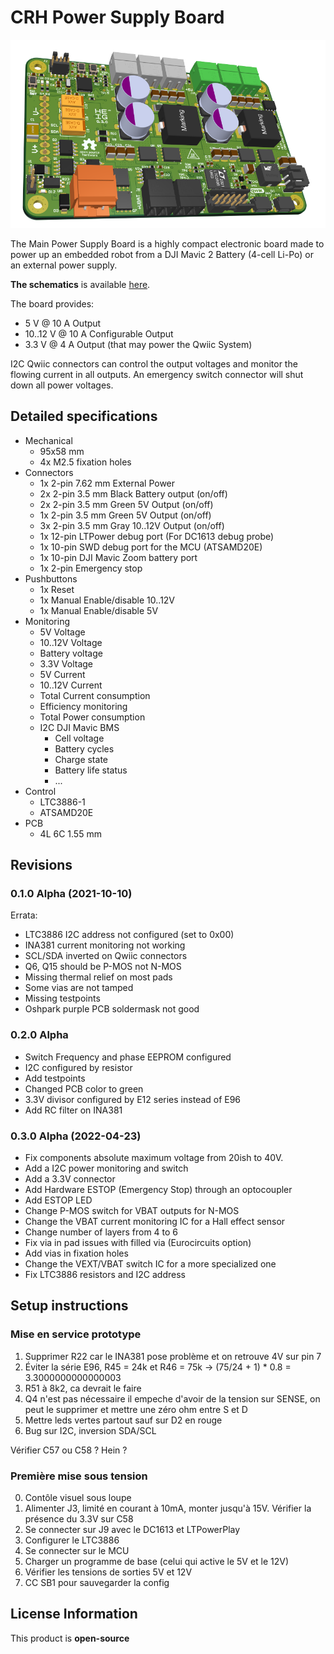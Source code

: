 # CRH Power Supply Board

![3D View](Assets/3d.png)

The Main Power Supply Board is a highly compact electronic board made to power up an embedded robot from a DJI Mavic 2 Battery (4-cell Li-Po) or an external power supply.

**The schematics** is available [here](Assets/schemtatics.pdf).

The board provides:

- 5 V @ 10 A Output
- 10..12 V @ 10 A Configurable Output
- 3.3 V @ 4 A Output (that may power the Qwiic System)

I2C Qwiic connectors can control the output voltages and monitor the flowing current in all outputs. An emergency switch connector will shut down all power voltages.

## Detailed specifications

- Mechanical
  - 95x58 mm
  - 4x M2.5 fixation holes
- Connectors
  - 1x 2-pin 7.62 mm External Power
  - 2x 2-pin 3.5 mm Black Battery output (on/off)
  - 2x 2-pin 3.5 mm Green 5V Output (on/off)
  - 1x 2-pin 3.5 mm Green 5V Output (on/off)
  - 3x 2-pin 3.5 mm Gray 10..12V Output (on/off)
  - 1x 12-pin LTPower debug port (For DC1613 debug probe)
  - 1x 10-pin SWD debug port for the MCU (ATSAMD20E)
  - 1x 10-pin DJI Mavic Zoom battery port
  - 1x 2-pin Emergency stop
- Pushbuttons
  - 1x Reset
  - 1x Manual Enable/disable 10..12V
  - 1x Manual Enable/disable 5V
- Monitoring
  - 5V Voltage
  - 10..12V Voltage
  - Battery voltage
  - 3.3V Voltage
  - 5V Current
  - 10..12V Current
  - Total Current consumption
  - Efficiency monitoring
  - Total Power consumption
  - I2C DJI Mavic BMS
    - Cell voltage
    - Battery cycles
    - Charge state
    - Battery life status
    - ...
- Control
  - LTC3886-1
  - ATSAMD20E
- PCB
  - 4L 6C 1.55 mm

## Revisions

### 0.1.0 Alpha (2021-10-10)

Errata:

- LTC3886 I2C address not configured (set to 0x00)
- INA381 current monitoring not working
- SCL/SDA inverted on Qwiic connectors
- Q6, Q15 should be P-MOS not N-MOS
- Missing thermal relief on most pads
- Some vias are not tamped
- Missing testpoints
- Oshpark purple PCB soldermask not good

### 0.2.0 Alpha

- Switch Frequency and phase EEPROM configured
- I2C configured by resistor
- Add testpoints
- Changed PCB color to green
- 3.3V divisor configured by E12 series instead of E96
- Add RC filter on INA381

### 0.3.0 Alpha (2022-04-23)

- Fix components absolute maximum voltage from 20ish to 40V.
- Add a I2C power monitoring and switch
- Add a 3.3V connector
- Add Hardware ESTOP (Emergency Stop) through an optocoupler
- Add ESTOP LED
- Change P-MOS switch for VBAT outputs for N-MOS
- Change the VBAT current monitoring IC for a Hall effect sensor
- Change number of layers from 4 to 6
- Fix via in pad issues with filled via (Eurocircuits option)
- Add vias in fixation holes
- Change the VEXT/VBAT switch IC for a more specialized one
- Fix LTC3886 resistors and I2C address

## Setup instructions

### Mise en service prototype

1. Supprimer R22 car le INA381 pose problème et on retrouve 4V sur pin 7
2. Éviter la série E96, R45 = 24k et R46 = 75k -> (75/24 + 1) * 0.8 = 3.3000000000000003
3. R51 à 8k2, ca devrait le faire
4. Q4 n'est pas nécessaire il empeche d'avoir de la tension sur SENSE, on peut le supprimer et mettre une zéro ohm entre S et D
5. Mettre leds vertes partout sauf sur D2 en rouge
6. Bug sur I2C, inversion SDA/SCL

Vérifier C57 ou C58 ? Hein ?

### Première mise sous tension

0. Contôle visuel sous loupe
1. Alimenter J3, limité en courant à 10mA, monter jusqu'à 15V. Vérifier la présence du 3.3V sur C58
2. Se connecter sur J9 avec le DC1613 et LTPowerPlay
3. Configurer le LTC3886
4. Se connecter sur le MCU
5. Charger un programme de base (celui qui active le 5V et le 12V)
6. Vérifier les tensions de sorties 5V et 12V
7. CC SB1 pour sauvegarder la config

## License Information

This product is **open-source**